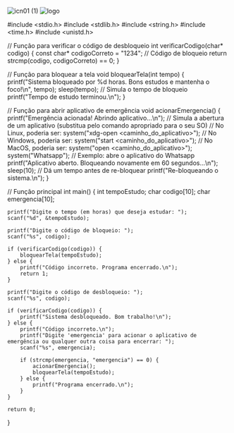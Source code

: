 
![icn01 (1)](https://github.com/drsmarcella/focusOnStudy/assets/135395043/d136985e-07c0-4b06-a1da-7c2086edf76c) ![logo](https://github.com/drsmarcella/focusOnStudy/assets/135395043/1c361e76-87a1-4cb0-9b23-0718171d9955)






#include <stdio.h>
#include <stdlib.h>
#include <string.h>
#include <time.h>
#include <unistd.h>

// Função para verificar o código de desbloqueio
int verificarCodigo(char* codigo) {
    const char* codigoCorreto = "1234"; // Código de bloqueio
    return strcmp(codigo, codigoCorreto) == 0;
}

// Função para bloquear a tela
void bloquearTela(int tempo) {
    printf("Sistema bloqueado por %d horas. Bons estudos e mantenha o foco!\n", tempo);
    sleep(tempo); // Simula o tempo de bloqueio
    printf("Tempo de estudo terminou.\n");
}

// Função para abrir aplicativo de emergência
void acionarEmergencia() {
    printf("Emergência acionada! Abrindo aplicativo...\n");
    // Simula a abertura de um aplicativo (substitua pelo comando apropriado para o seu SO)
    // No Linux, poderia ser: system("xdg-open <caminho_do_aplicativo>");
    // No Windows, poderia ser: system("start <caminho_do_aplicativo>");
    // No MacOS, poderia ser: system("open <caminho_do_aplicativo>");
    system("Whatsapp"); // Exemplo: abre o aplicativo do Whatsapp
    printf("Aplicativo aberto. Bloqueando novamente em 60 segundos...\n");
    sleep(10); // Dá um tempo antes de re-bloquear
    printf("Re-bloqueando o sistema.\n");
}

// Função principal
int main() {
    int tempoEstudo;
    char codigo[10];
    char emergencia[10];

    printf("Digite o tempo (em horas) que deseja estudar: ");
    scanf("%d", &tempoEstudo);

    printf("Digite o código de bloqueio: ");
    scanf("%s", codigo);

    if (verificarCodigo(codigo)) {
        bloquearTela(tempoEstudo);
    } else {
        printf("Código incorreto. Programa encerrado.\n");
        return 1;
    }

    printf("Digite o código de desbloqueio: ");
    scanf("%s", codigo);

    if (verificarCodigo(codigo)) {
        printf("Sistema desbloqueado. Bom trabalho!\n");
    } else {
        printf("Código incorreto.\n");
        printf("Digite 'emergencia' para acionar o aplicativo de emergência ou qualquer outra coisa para encerrar: ");
        scanf("%s", emergencia);

        if (strcmp(emergencia, "emergencia") == 0) {
            acionarEmergencia();
            bloquearTela(tempoEstudo);
        } else {
            printf("Programa encerrado.\n");
        }
    }

    return 0;
}
